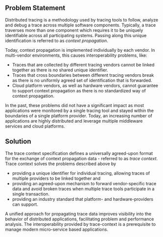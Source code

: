 ## Problem Statement

Distributed tracing is a methodology used by tracing tools to follow, analyze and debug a trace across multiple software components. Typically, a trace traverses more than one component which requires it to be uniquely identifiable across all participating systems. Passing along this unique identification is referred to as *context propagation*.

Today, context propagation is implemented individually by each vendor.
In multi-vendor environments, this causes interoperability problems, like:

- Traces that are collected by different tracing vendors cannot be linked together as there is no shared unique identifier.
- Traces that cross boundaries between different tracing vendors break as there is no uniformly agreed set of identification that is forwarded.
- Cloud platform vendors, as well as hardware vendors, cannot guarantee to support context propagation as there is no standardized way of context propagation.

In the past, these problems did not have a significant impact as most applications were monitored by a single tracing tool and stayed within the boundaries of a single platform provider. Today, an increasing number of applications are highly distributed and leverage multiple middleware services and cloud platforms.

## Solution

The trace context specification defines a universally agreed-upon format for the exchange of context propagation data - referred to as *trace context*. Trace context solves the problems described above by

- providing a unique identifier for individual tracing, allowing traces of multiple providers to be linked together and 
- providing an agreed-upon mechanism to forward vendor-specific trace data and avoid broken traces when multiple trace tools participate in a single transaction. 
- providing an industry standard that platform- and hardware-providers can support.

A unified approach for propagating trace data improves visibility into the behavior of distributed applications, facilitating problem and performance analysis. The interoperability provided by trace-context is a prerequisite to manage modern micro-service based applications. 
